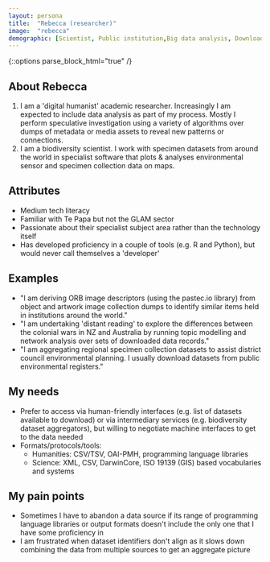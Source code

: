 ```yaml
---
layout: persona
title:  "Rebecca (researcher)"
image:  "rebecca"
demographic: [Scientist, Public institution,Big data analysis, Downloads]
---
```


{::options parse_block_html="true" /}
<div class="col">

## About Rebecca

1. I am a 'digital humanist' academic researcher.  Increasingly I am expected to include data analysis as part of my process.  Mostly I perform speculative investigation using a variety of algorithms over dumps of metadata or media assets to reveal new patterns or connections.
2. I am a biodiversity scientist.  I work with specimen datasets from around the world in specialist software that plots & analyses environmental sensor and specimen collection data on maps.

## Attributes

* Medium tech literacy
* Familiar with Te Papa but not the GLAM sector
* Passionate about their specialist subject area rather than the technology itself
* Has developed proficiency in a couple of tools (e.g. R and Python), but would never call themselves a 'developer'

</div>
<div class="col">

## Examples

* "I am deriving ORB image descriptors (using the pastec.io library) from object and artwork image collection dumps to identify similar items held in institutions around the world."
* "I am undertaking 'distant reading' to explore the differences between the colonial wars in NZ and Australia by running topic modelling and network analysis over sets of downloaded data records."
* "I am aggregating regional specimen collection datasets to assist district council environmental planning. I usually download datasets from public environmental registers."

</div>
<div class="col">

## My needs

* Prefer to access via human-friendly interfaces (e.g. list of datasets available to download) or via intermediary services (e.g. biodiversity dataset aggregators), but willing to negotiate machine interfaces to get to the data needed
* Formats/protocols/tools: 
  * Humanities: CSV/TSV, OAI-PMH, programming language libraries
  * Science: XML, CSV, DarwinCore, ISO 19139 (GIS) based vocabularies and systems

## My pain points

* Sometimes I have to abandon a data source if its range of programming language libraries or output formats doesn't include the only one that I have some proficiency in
* I am frustrated when dataset identifiers don't align as it slows down combining the data from multiple sources to get an aggregate picture

</div>
